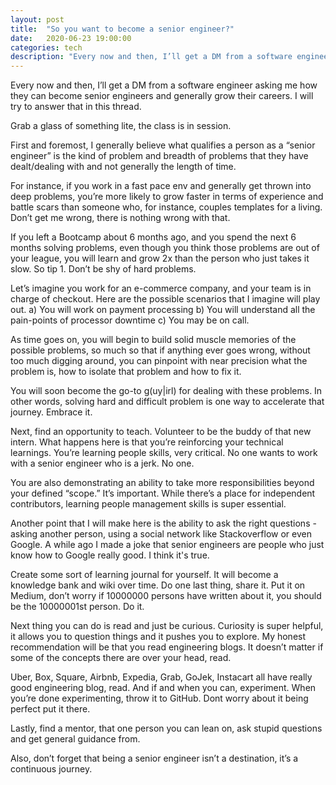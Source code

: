 ```yaml
---
layout: post
title:  "So you want to become a senior engineer?"
date:   2020-06-23 19:00:00
categories: tech
description: "Every now and then, I’ll get a DM from a software engineer asking me how they can become senior engineers and generally grow their careers"
---
```

Every now and then, I’ll get a DM from a software engineer asking me how they can become senior engineers and generally grow their careers. I will try to answer that in this thread. 

Grab a glass of something lite, the class is in session.

First and foremost, I generally believe what qualifies a person as a “senior engineer” is the kind of problem and breadth of problems that they have dealt/dealing with and not generally the length of time.

For instance, if you work in a fast pace env and generally get thrown into deep problems, you’re more likely to grow faster in terms of experience and battle scars than someone who, for instance, couples templates for a living. Don’t get me wrong, there is nothing wrong with that.

If you left a Bootcamp about 6 months ago, and you spend the next 6 months solving problems, even though you think those problems are out of your league,  you will learn and grow 2x than the person who just takes it slow. So tip 1. Don’t be shy of hard problems.

Let’s imagine you work for an e-commerce company, and your team is in charge of checkout. Here are the possible scenarios that I imagine will play out. a) You will work on payment processing b) You will understand all the pain-points of processor downtime c) You may be on call.

As time goes on, you will begin to build solid muscle memories of the possible problems, so much so that if anything ever goes wrong, without too much digging around, you can pinpoint with near precision what the problem is, how to isolate that problem and how to fix it.

You will soon become the go-to g(uy|irl) for dealing with these problems. In other words, solving hard and difficult problem is one way to accelerate that journey. Embrace it.

Next, find an opportunity to teach. Volunteer to be the buddy of that new intern. What happens here is that you’re reinforcing your technical learnings. You’re learning people skills, very critical. No one wants to work with a senior engineer who is a jerk. No one.

You are also demonstrating an ability to take more responsibilities beyond your defined “scope.” It’s important. While there’s a place for independent contributors, learning people management skills is super essential.

Another point that I will make here is the ability to ask the right questions - asking another person, using a social network like Stackoverflow or even Google. A while ago I made a joke  that senior engineers are people who just know how to Google really good. I think it's true.

Create some sort of learning journal for yourself. It will become a knowledge bank and wiki over time. Do one last thing, share it. Put it on Medium, don’t worry if 10000000 persons have written about it, you should be the 10000001st person. Do it.

Next thing you can do is read and just be curious. Curiosity is super helpful, it allows you to question things and it pushes you to explore. My honest recommendation will be that you read engineering blogs. It doesn’t matter if some of the concepts there are over your head, read.

Uber, Box, Square, Airbnb, Expedia, Grab, GoJek, Instacart all have really good engineering blog, read. And if and when you can, experiment. When you’re done experimenting, throw it to GitHub. Dont worry about it being perfect put it there.

Lastly, find a mentor, that one person you can lean on, ask stupid questions and get general guidance from. 

Also, don’t forget that being a senior engineer isn’t a destination, it’s a continuous journey.
